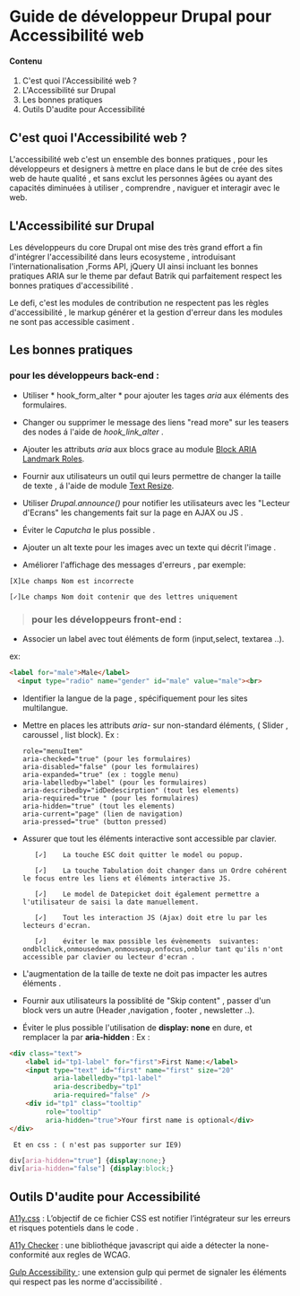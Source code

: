 # Guide de développeur Drupal pour Accessibilité web

#### Contenu 

 1. C'est quoi l'Accessibilité web ?
 2. L'Accessibilité sur Drupal 
 3. Les bonnes pratiques
 4. Outils D'audite pour Accessibilité
 

## C'est quoi l'Accessibilité web ?

L'accessibilité web c'est un ensemble des bonnes pratiques , pour les développeurs et designers à mettre en place dans le but de crée des sites web de haute qualité , et sans exclut les personnes âgées ou ayant des capacités diminuées à utiliser , comprendre , naviguer et interagir avec le web.

## L'Accessibilité sur Drupal 
Les développeurs du core Drupal ont mise des très grand effort a fin d'intégrer l'accessibilité dans leurs ecosysteme , introduisant l'internationalisation ,Forms API, jQuery UI ainsi incluant les bonnes pratiques ARIA sur le theme par defaut Batrik qui parfaitement respect les bonnes pratiques d'accessibilité . 

Le defi, c'est les modules de contribution ne respectent pas les règles d'accessibilité , le markup générer et la gestion d'erreur dans les modules ne sont pas accessible casiment .

## Les bonnes pratiques

 ### pour les développeurs back-end :

+ Utiliser * hook_form_alter * pour ajouter les tages *aria* aux éléments des formulaires.

+ Changer ou supprimer le message des liens "read more" sur les teasers des nodes á l'aide de  *hook_link_alter* .

+ Ajouter les attributs *aria* aux blocs grace au module [Block ARIA Landmark Roles](https://www.drupal.org/project/block_aria_landmark_roles).

+ Fournir aux utilisateurs un outil qui leurs permettre de changer la taille de texte , á l'aide de module [Text Resize](https://www.drupal.org/project/text_resize).   
+ Utiliser *Drupal.announce()* pour notifier les utilisateurs avec les "Lecteur d'Ecrans" les changements fait sur la page en AJAX ou JS .
+ Éviter le *Caputcha* le plus possible .
+ Ajouter un alt texte pour les images avec un texte qui décrit l'image .
+ Améliorer l'affichage des messages d'erreurs , par exemple: 

``` [X]Le champs Nom est incorrecte ``` 

``` [✓]Le champs Nom doit contenir que des lettres uniquement ```
> ### pour les développeurs front-end :
+ Associer un label avec tout éléments de form (input,select, textarea ..).

 ex:
```html
<label for="male">Male</label>
  <input type="radio" name="gender" id="male" value="male"><br>

```
+ Identifier la langue de la page , spécifiquement pour les sites multilangue.
+ Mettre en places les attributs *aria-* sur non-standard éléments, ( Slider , caroussel , list block).
 Ex :

	```
	role="menuItem"
	aria-checked="true" (pour les formulaires)
	aria-disabled="false" (pour les formulaires)
	aria-expanded="true" (ex : toggle menu)
	aria-labelledby="label" (pour les formulaires)
	aria-describedby="idDedescirption" (tout les elements)
	aria-required="true " (pour les formulaires)
	aria-hidden="true" (tout les elements)
	aria-current="page" (lien de navigation)
	aria-pressed="true" (button pressed)
	```

+ Assurer que tout les éléments interactive sont accessible par clavier.

		 [✓]	La touche ESC doit quitter le model ou popup.
			
		 [✓]	La touche Tabulation doit changer dans un Ordre cohérent le focus entre les liens et éléments interactive JS.
			
		 [✓]	Le model de Datepicket doit également permettre a l'utilisateur de saisi la date manuellement.
			
		 [✓]	Tout les interaction JS (Ajax) doit etre lu par les lecteurs d'ecran.
			
		 [✓]	éviter le max possible les évènements  suivantes: ondblclick,onmousedown,onmouseup,onfocus,onblur tant qu'ils n'ont  accessible par clavier ou lecteur d'ecran .

+ L'augmentation de la taille de texte ne doit pas impacter les autres éléments .
+ Fournir aux utilisateurs la possiblité de "Skip content" , passer d'un block vers un autre (Header ,navigation , footer , newsletter ..).
+ Éviter le plus possible l'utilisation de **display: none** en dure, et remplacer la par **aria-hidden** :
 	Ex : 
```html
<div class="text">
    <label id="tp1-label" for="first">First Name:</label>
    <input type="text" id="first" name="first" size="20"
           aria-labelledby="tp1-label"
           aria-describedby="tp1"
           aria-required="false" />
    <div id="tp1" class="tooltip"
         role="tooltip"
         aria-hidden="true">Your first name is optional</div>
</div>
```

	 Et en css : ( n'est pas supporter sur IE9)

```css
div[aria-hidden="true"] {display:none;}
div[aria-hidden="false"] {display:block;}
```

## Outils D'audite pour Accessibilité

[A11y.css](https://github.com/ffoodd/a11y.css)  : L’objectif de ce fichier CSS est notifier l’intégrateur sur les erreurs et risques potentiels dans le code .

[A11y Checker](https://muhnad.github.io/a11y-checker/)  : une bibliothéque javascript qui aide a détecter la none-conformité aux regles de WCAG.

[Gulp Accessibility ](https://github.com/yargalot/gulp-accessibility)  : une extension gulp qui permet de signaler les éléments qui respect pas les norme d'accissibilité .


